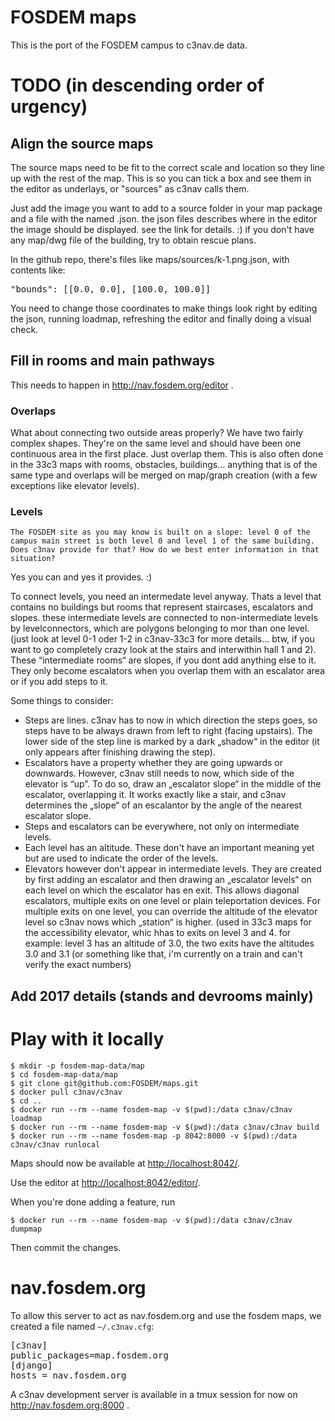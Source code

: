 FOSDEM maps
===========

This is the port of the FOSDEM campus to c3nav.de data. 

# TODO (in descending order of urgency)
## Align the source maps
The source maps need to be fit to the correct scale and location so they line up with the rest of the map.
This is so you can tick a box and see them in the editor as underlays, or "sources" as c3nav calls them.

Just add the image you want to add to a source folder in your map package and a file with the named <imagefilename>.json. the json files describes where in the editor the image should be displayed. see the link for details. :) if you don't have any map/dwg file of the building, try to obtain rescue plans.

In the github repo, there's files like maps/sources/k-1.png.json, with contents like:
<pre>"bounds": [[0.0, 0.0], [100.0, 100.0]]</pre>

You need to change those coordinates to make things look right by editing the json, running loadmap, refreshing the editor and finally doing a visual check.

## Fill in rooms and main pathways
This needs to happen in http://nav.fosdem.org/editor . 

### Overlaps
 What about connecting two outside areas properly? We have two fairly complex shapes. They're on the same level and should have been one continuous area in the first place.
Just overlap them. This is also often done in the 33c3 maps with rooms, obstacles, buildings… anything that is of the same type and overlaps will be merged on map/graph creation (with a few exceptions like elevator levels). 

### Levels
    The FOSDEM site as you may know is built on a slope: level 0 of the
    campus main street is both level 0 and level 1 of the same building.
    Does c3nav provide for that? How do we best enter information in that
    situation?

Yes you can and yes it provides. :)

To connect levels, you need an intermedate level anyway. Thats a level that contains no buildings but rooms that represent staircases, escalators and slopes. these intermediate levels are connected to non-intermediate levels by levelconnectors, which are polygons belonging to mor than one level. (just look at level 0-1 oder 1-2 in c3nav-33c3 for more details… btw, if you want to go completely crazy look at the stairs and interwithin hall 1 and 2). These “intermediate rooms“ are slopes, if you dont add anything else to it. They only become escalators when you overlap them with an escalator area or if you add steps to it.

Some things to consider:
- Steps are lines. c3nav has to now in which direction the steps goes, so steps have to be always drawn from left to right (facing upstairs). The lower side of the step line is marked by a dark „shadow“ in the editor (it only appears after finishing drawing the step).
- Escalators have a property whether they are going upwards or downwards. However, c3nav still needs to now, which side of the elevator is “up”. To do so, draw an „escalator slope“ in the middle of the escalator, overlapping it. It works exactly like a stair, and c3nav determines the „slope“ of an escalantor by the angle of the nearest escalator slope.
- Steps and escalators can be everywhere, not only on intermediate levels.
- Each level has an altitude. These don't have an important meaning yet but are used to indicate the order of the levels.
- Elevators however don't appear in intermediate levels. They are created by first adding an escalator and then drawing an „escalator levels“ on each level on which the escalator has en exit. This allows diagonal escalators, multiple exits on one level or plain teleportation devices. For multiple exits on one level, you can override the altitude of the elevator level so c3nav nows which „station“ is higher. (used in 33c3 maps for the accessibility elevator, whic hhas to exits on level 3 and 4. for example: level 3 has an altitude of 3.0, the two exits have the altitudes 3.0 and 3.1 (or something like that, i'm currently on a train and can't verify the exact numbers)

## Add 2017 details (stands and devrooms mainly)

# Play with it locally

    $ mkdir -p fosdem-map-data/map
    $ cd fosdem-map-data/map
    $ git clone git@github.com:FOSDEM/maps.git
    $ docker pull c3nav/c3nav
    $ cd ..
    $ docker run --rm --name fosdem-map -v $(pwd):/data c3nav/c3nav loadmap
    $ docker run --rm --name fosdem-map -v $(pwd):/data c3nav/c3nav build
    $ docker run --rm --name fosdem-map -p 8042:8000 -v $(pwd):/data c3nav/c3nav runlocal

Maps should now be available at <http://localhost:8042/>.

Use the editor at <http://localhost:8042/editor/>.

When you're done adding a feature, run

    $ docker run --rm --name fosdem-map -v $(pwd):/data c3nav/c3nav dumpmap

Then commit the changes.

# nav.fosdem.org
To allow this server to act as nav.fosdem.org and use the fosdem maps, we created a file named `~/.c3nav.cfg`:
<pre>
[c3nav]
public_packages=map.fosdem.org
[django]
hosts = nav.fosdem.org
</pre>

A c3nav development server is available in a tmux session for now on http://nav.fosdem.org:8000 .
